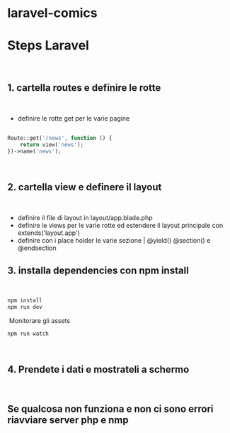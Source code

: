 # laravel-comics
# Steps Laravel
​
## 1. cartella routes e definire le rotte
​
- definire le rotte get per le varie pagine
​
```php
​
Route::get('/news', function () {
    return view('news');
})->name('news');
```
​
## 2. cartella view e definere il layout
​
- definire il file di layout in layout/app.blade.php
- definire le views per le varie rotte ed estendere il layout principale  con extends('layout.app')
- definire con i place holder le varie sezione | @yield() @section() e @endsection
​
## 3. installa dependencies con npm install
​
```bash
npm install
npm run dev
```
​
Monitorare gli assets
​
```bash
npm run watch
```
​
## 4. Prendete i dati e mostrateli a schermo
​
## Se qualcosa non funziona e non ci sono errori riavviare server php e nmp
